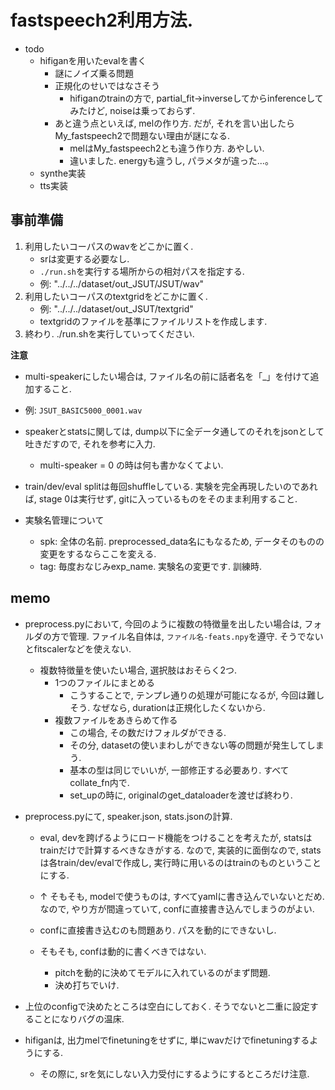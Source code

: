 # fastspeech2利用方法.

- todo
    - hifiganを用いたevalを書く
        - 謎にノイズ乗る問題
        - 正規化のせいではなさそう
            - hifiganのtrainの方で, partial_fit→inverseしてからinferenceしてみたけど, noiseは乗っておらず.
        - あと違う点といえば, melの作り方. だが, それを言い出したらMy_fastspeech2で問題ない理由が謎になる.
            - melはMy_fastspeech2とも違う作り方. あやしい.
            - 違いました. energyも違うし, パラメタが違った...。
    - synthe実装
    - tts実装

## 事前準備
1. 利用したいコーパスのwavをどこかに置く.
    - srは変更する必要なし.
    - `./run.sh`を実行する場所からの相対パスを指定する.
    - 例: "../../../dataset/out_JSUT/JSUT/wav"
2. 利用したいコーパスのtextgridをどこかに置く.
    - 例: "../../../dataset/out_JSUT/textgrid"
    - textgridのファイルを基準にファイルリストを作成します.
3. 終わり. ./run.shを実行していってください.

**注意**
- multi-speakerにしたい場合は, ファイル名の前に話者名を「_」を付けて追加すること.
- 例: `JSUT_BASIC5000_0001.wav`

- speakerとstatsに関しては, dump以下に全データ通してのそれをjsonとして吐きだすので, それを参考に入力. 
    - multi-speaker = 0 の時は何も書かなくてよい.

- train/dev/eval splitは毎回shuffleしている. 実験を完全再現したいのであれば, stage 0は実行せず, gitに入っているものをそのまま利用すること.

- 実験名管理について
    - spk: 全体の名前. preprocessed_data名にもなるため, データそのものの変更をするならここを変える.
    - tag: 毎度おなじみexp_name. 実験名の変更です. 訓練時.


## memo
- preprocess.pyにおいて, 今回のように複数の特徴量を出したい場合は, フォルダの方で管理. ファイル名自体は, `ファイル名-feats.npy`を遵守. そうでないとfitscalerなどを使えない.
    - 複数特徴量を使いたい場合, 選択肢はおそらく2つ.
        - 1つのファイルにまとめる
            - こうすることで, テンプレ通りの処理が可能になるが, 今回は難しそう.
            なぜなら, durationは正規化したくないから.
        - 複数ファイルをあきらめて作る
            - この場合, その数だけフォルダができる.
            - その分, datasetの使いまわしができない等の問題が発生してしまう.
            - 基本の型は同じでいいが, 一部修正する必要あり. すべてcollate_fn内で.
            - set_upの時に, originalのget_dataloaderを渡せば終わり.

- preprocess.pyにて, speaker.json, stats.jsonの計算.
    - eval, devを跨げるようにロード機能をつけることを考えたが, 
    statsはtrainだけで計算するべきなきがする.
    なので, 実装的に面倒なので, statsは各train/dev/evalで作成し, 実行時に用いるのはtrainのものということにする.
    - ↑ そもそも, modelで使うものは, すべてyamlに書き込んでいないとだめ.
    なので, やり方が間違っていて, confに直接書き込んでしまうのがよい.

    - confに直接書き込むのも問題あり. パスを動的にできないし.
    - そもそも, confは動的に書くべきではない.
        - pitchを動的に決めてモデルに入れているのがまず問題.
        - 決め打ちでいけ.

- 上位のconfigで決めたところは空白にしておく. そうでないと二重に設定することになりバグの温床.


- hifiganは, 出力melでfinetuningをせずに, 単にwavだけでfinetuningするようにする.
    - その際に, srを気にしない入力受付にするようにするところだけ注意.